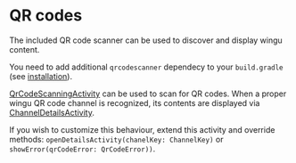 # QR codes

The included QR code scanner can be used to discover and display wingu content.

You need to add additional `qrcodescanner` dependecy to your `build.gradle` (see [installation](./#installation)).

[QrCodeScanningActivity](https://speicher210.github.io/wingu-android-sdk/dokka/wingu-android-sdk/de.wingu.qrcodescanner/-qr-code-scanner-activity/index.html) can be used to scan for QR codes. When a proper wingu QR code channel is recognized, its contents are displayed via [ChannelDetailsActivity](https://speicher210.github.io/wingu-android-sdk/dokka/wingu-android-sdk/de.wingu.sdk.ui.details/-channel-details-activity/index.html).

If you wish to customize this behaviour, extend this activity and override methods: `openDetailsActivity(chanelKey: ChannelKey)` or `showError(qrCodeError: QrCodeError))`.
